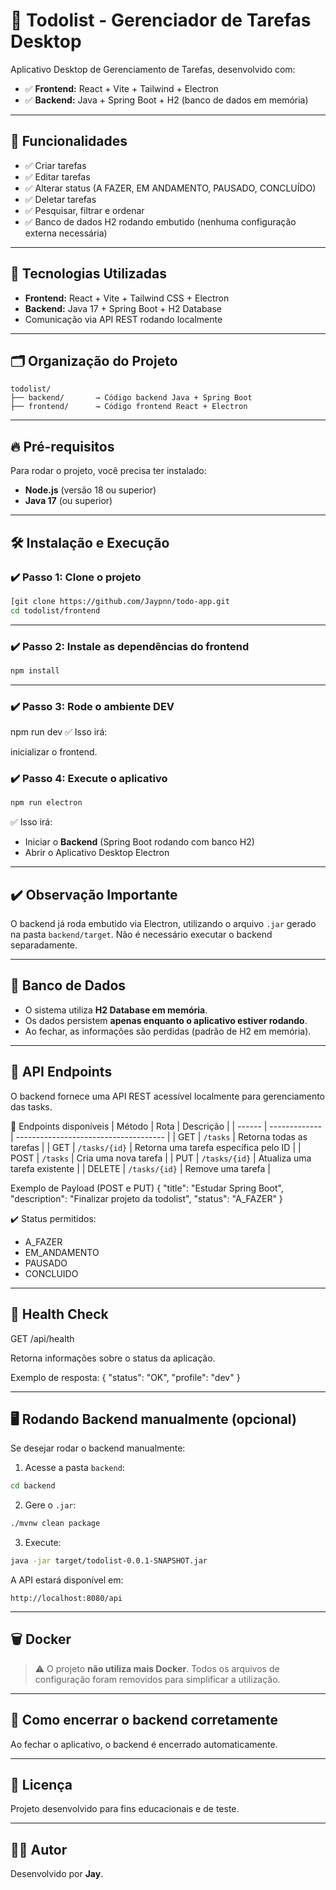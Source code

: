 
# 📝 Todolist - Gerenciador de Tarefas Desktop

Aplicativo Desktop de Gerenciamento de Tarefas, desenvolvido com:

- ✅ **Frontend:** React + Vite + Tailwind + Electron
- ✅ **Backend:** Java + Spring Boot + H2 (banco de dados em memória)

---

## 🚀 Funcionalidades

- ✅ Criar tarefas
- ✅ Editar tarefas
- ✅ Alterar status (A FAZER, EM ANDAMENTO, PAUSADO, CONCLUÍDO)
- ✅ Deletar tarefas
- ✅ Pesquisar, filtrar e ordenar
- ✅ Banco de dados H2 rodando embutido (nenhuma configuração externa necessária)

---

## 🧠 Tecnologias Utilizadas

- **Frontend:** React + Vite + Tailwind CSS + Electron
- **Backend:** Java 17 + Spring Boot + H2 Database
- Comunicação via API REST rodando localmente

---

## 🗂️ Organização do Projeto

```
todolist/
├── backend/       → Código backend Java + Spring Boot
├── frontend/      → Código frontend React + Electron
```

---

## 🔥 Pré-requisitos

Para rodar o projeto, você precisa ter instalado:

- **Node.js** (versão 18 ou superior)
- **Java 17** (ou superior)

---

## 🛠️ Instalação e Execução

### ✔️ Passo 1: Clone o projeto

```bash
[git clone https://github.com/Jaypnn/todo-app.git
cd todolist/frontend
```

---

### ✔️ Passo 2: Instale as dependências do frontend

```bash
npm install
```

---

### ✔️ Passo 3: Rode o ambiente DEV
npm run dev
✅ Isso irá:

inicializar o frontend.

### ✔️ Passo 4: Execute o aplicativo

```bash
npm run electron
```

✅ Isso irá:

- Iniciar o **Backend** (Spring Boot rodando com banco H2)
- Abrir o Aplicativo Desktop Electron

---

## ✔️ Observação Importante

O backend já roda embutido via Electron, utilizando o arquivo `.jar` gerado na pasta `backend/target`. Não é necessário executar o backend separadamente.

---

## 💾 Banco de Dados

- O sistema utiliza **H2 Database em memória**.
- Os dados persistem **apenas enquanto o aplicativo estiver rodando**.
- Ao fechar, as informações são perdidas (padrão de H2 em memória).

---

## 📑 API Endpoints
O backend fornece uma API REST acessível localmente para gerenciamento das tasks.

🚀 Endpoints disponíveis
| Método | Rota          | Descrição                             |
| ------ | ------------- | ------------------------------------- |
| GET    | `/tasks`      | Retorna todas as tarefas              |
| GET    | `/tasks/{id}` | Retorna uma tarefa específica pelo ID |
| POST   | `/tasks`      | Cria uma nova tarefa                  |
| PUT    | `/tasks/{id}` | Atualiza uma tarefa existente         |
| DELETE | `/tasks/{id}` | Remove uma tarefa                     |

Exemplo de Payload (POST e PUT)
{
  "title": "Estudar Spring Boot",
  "description": "Finalizar projeto da todolist",
  "status": "A_FAZER"
}

✔️ Status permitidos:
- A_FAZER
- EM_ANDAMENTO
- PAUSADO
- CONCLUIDO

---
## 🏥 Health Check

GET /api/health

Retorna informações sobre o status da aplicação.

Exemplo de resposta:
{
  "status": "OK",
  "profile": "dev"
}

---

## 🖥️ Rodando Backend manualmente (opcional)

Se desejar rodar o backend manualmente:

1. Acesse a pasta `backend`:

```bash
cd backend
```

2. Gere o `.jar`:

```bash
./mvnw clean package
```

3. Execute:

```bash
java -jar target/todolist-0.0.1-SNAPSHOT.jar
```

A API estará disponível em:

```
http://localhost:8080/api
```

---

## 🗑️ Docker

> ⚠️ O projeto **não utiliza mais Docker**. Todos os arquivos de configuração foram removidos para simplificar a utilização.

---

## 🛑 Como encerrar o backend corretamente

Ao fechar o aplicativo, o backend é encerrado automaticamente.

---

## 📜 Licença

Projeto desenvolvido para fins educacionais e de teste.

---

## 👨‍💻 Autor

Desenvolvido por **Jay**.
